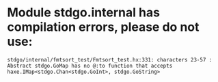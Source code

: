# Module stdgo.internal has compilation errors, please do not use:
```
stdgo/internal/fmtsort_test/Fmtsort_test.hx:331: characters 23-57 : Abstract stdgo.GoMap has no @:to function that accepts haxe.IMap<stdgo.Chan<stdgo.GoInt>, stdgo.GoString>

```

